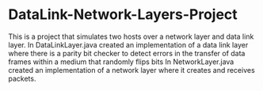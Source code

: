 # DataLink-Network-Layers-Project
This is a project that simulates two hosts over a network layer and data link layer.
In DataLinkLayer.java created an implementation of a data link layer where there is a parity bit checker to detect errors in the transfer of data frames within a medium that randomly flips bits
In NetworkLayer.java created an implementation of a network layer where it creates and receives packets. 

